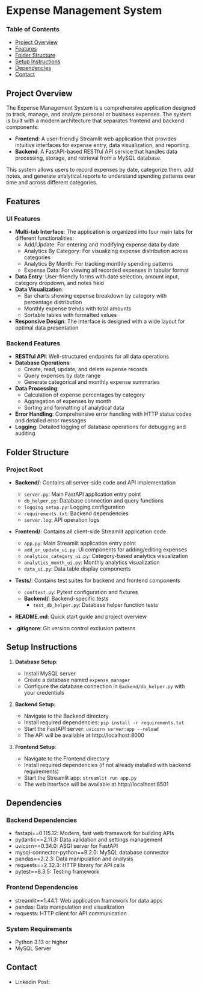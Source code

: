 # Expense Management System

### Table of Contents

* [Project Overview](#project-overview)
* [Features](#features)
* [Folder Structure](#folder-structure)
* [Setup Instructions](#setup-instructions)
* [Dependencies](#dependencies)
* [Contact](#contact)

## Project Overview

The Expense Management System is a comprehensive application designed to track, manage, and analyze personal or business expenses. The system is built with a modern architecture that separates frontend and backend components:

- **Frontend**: A user-friendly Streamlit web application that provides intuitive interfaces for expense entry, data visualization, and reporting.
- **Backend**: A FastAPI-based RESTful API service that handles data processing, storage, and retrieval from a MySQL database.

This system allows users to record expenses by date, categorize them, add notes, and generate analytical reports to understand spending patterns over time and across different categories.

## Features

### UI Features

- **Multi-tab Interface**: The application is organized into four main tabs for different functionalities:
  - Add/Update: For entering and modifying expense data by date
  - Analytics By Category: For visualizing expense distribution across categories
  - Analytics By Month: For tracking monthly spending patterns
  - Expense Data: For viewing all recorded expenses in tabular format
- **Data Entry**: User-friendly forms with date selection, amount input, category dropdown, and notes field
- **Data Visualization**: 
  - Bar charts showing expense breakdown by category with percentage distribution
  - Monthly expense trends with total amounts
  - Sortable tables with formatted values
- **Responsive Design**: The interface is designed with a wide layout for optimal data presentation

### Backend Features

- **RESTful API**: Well-structured endpoints for all data operations
- **Database Operations**:
  - Create, read, update, and delete expense records
  - Query expenses by date range
  - Generate categorical and monthly expense summaries
- **Data Processing**:
  - Calculation of expense percentages by category
  - Aggregation of expenses by month
  - Sorting and formatting of analytical data
- **Error Handling**: Comprehensive error handling with HTTP status codes and detailed error messages
- **Logging**: Detailed logging of database operations for debugging and auditing

## Folder Structure

### Project Root
- **Backend/**: Contains all server-side code and API implementation
  - `server.py`: Main FastAPI application entry point
  - `db_helper.py`: Database connection and query functions
  - `logging_setup.py`: Logging configuration
  - `requirements.txt`: Backend dependencies
  - `server.log`: API operation logs

- **Frontend/**: Contains all client-side Streamlit application code
  - `app.py`: Main Streamlit application entry point
  - `add_or_update_ui.py`: UI components for adding/editing expenses
  - `analytics_category_ui.py`: Category-based analytics visualization
  - `analytics_month_ui.py`: Monthly analytics visualization
  - `data_ui.py`: Data table display components

- **Tests/**: Contains test suites for backend and frontend components
  - `conftest.py`: Pytest configuration and fixtures
  - **Backend/**: Backend-specific tests
    - `test_db_helper.py`: Database helper function tests
- **README.md**: Quick start guide and project overview
- **.gitignore**: Git version control exclusion patterns

## Setup Instructions

1. **Database Setup**:
   - Install MySQL server
   - Create a database named `expense_manager`
   - Configure the database connection in `Backend/db_helper.py` with your credentials

2. **Backend Setup**:
   - Navigate to the Backend directory
   - Install required dependencies: `pip install -r requirements.txt`
   - Start the FastAPI server: `uvicorn server:app --reload`
   - The API will be available at http://localhost:8000

3. **Frontend Setup**:
   - Navigate to the Frontend directory
   - Install required dependencies (if not already installed with backend requirements)
   - Start the Streamlit app: `streamlit run app.py`
   - The web interface will be available at http://localhost:8501

## Dependencies

### Backend Dependencies
- fastapi==0.115.12: Modern, fast web framework for building APIs
- pydantic==2.11.3: Data validation and settings management
- uvicorn==0.34.0: ASGI server for FastAPI
- mysql-connector-python==9.2.0: MySQL database connector
- pandas==2.2.3: Data manipulation and analysis
- requests==2.32.3: HTTP library for API calls
- pytest==8.3.5: Testing framework

### Frontend Dependencies
- streamlit==1.44.1: Web application framework for data apps
- pandas: Data manipulation and visualization
- requests: HTTP client for API communication

### System Requirements
- Python 3.13 or higher
- MySQL Server

## Contact

- Linkedin Post: 
